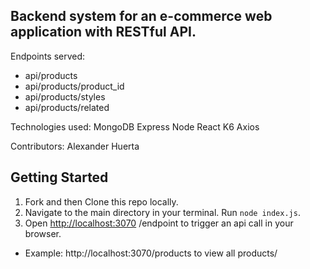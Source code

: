 ## Backend system for an e-commerce web application with RESTful API.

Endpoints served:
 - api/products
 - api/products/product_id
 - api/products/styles
 - api/products/related

 Technologies used:
   MongoDB
   Express
   Node
   React
   K6
   Axios

   Contributors:
    Alexander Huerta

## Getting Started
1) Fork and then Clone this repo locally.
2) Navigate to the main directory in your terminal. Run `node index.js`.
4) Open [http://localhost:3070](http://localhost:3050) /endpoint to trigger an api call in your browser.
 - Example: http://localhost:3070/products to view all products/







